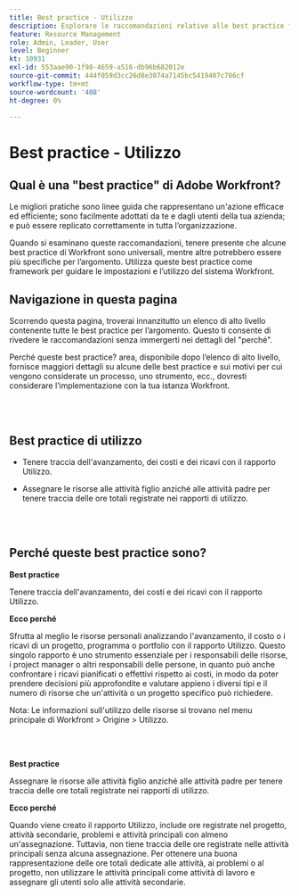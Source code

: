 ```yaml
---
title: Best practice - Utilizzo
description: Esplorare le raccomandazioni relative alle best practice fornite dagli esperti Adobe Workfront sull’impostazione, la gestione e l’utilizzo del rapporto Utilizzo.
feature: Resource Management
role: Admin, Leader, User
level: Beginner
kt: 10931
exl-id: 553aae90-1f98-4659-a516-db96b682012e
source-git-commit: 444f059d3cc26d8e3074a7145bc5419407c786cf
workflow-type: tm+mt
source-wordcount: '408'
ht-degree: 0%

---
```


# Best practice - Utilizzo

## Qual è una &quot;best practice&quot; di Adobe Workfront?

Le migliori pratiche sono linee guida che rappresentano un&#39;azione efficace ed efficiente; sono facilmente adottati da te e dagli utenti della tua azienda; e può essere replicato correttamente in tutta l’organizzazione.

Quando si esaminano queste raccomandazioni, tenere presente che alcune best practice di Workfront sono universali, mentre altre potrebbero essere più specifiche per l’argomento. Utilizza queste best practice come framework per guidare le impostazioni e l’utilizzo del sistema Workfront.

## Navigazione in questa pagina

Scorrendo questa pagina, troverai innanzitutto un elenco di alto livello contenente tutte le best practice per l’argomento. Questo ti consente di rivedere le raccomandazioni senza immergerti nei dettagli del &quot;perché&quot;.

Perché queste best practice? area, disponibile dopo l’elenco di alto livello, fornisce maggiori dettagli su alcune delle best practice e sui motivi per cui vengono considerate un processo, uno strumento, ecc., dovresti considerare l’implementazione con la tua istanza Workfront.

</br>
</br>

## Best practice di utilizzo

* Tenere traccia dell&#39;avanzamento, dei costi e dei ricavi con il rapporto Utilizzo.

* Assegnare le risorse alle attività figlio anziché alle attività padre per tenere traccia delle ore totali registrate nei rapporti di utilizzo.

</br>
</br>

## Perché queste best practice sono?

**Best practice**

Tenere traccia dell&#39;avanzamento, dei costi e dei ricavi con il rapporto Utilizzo.



**Ecco perché**

Sfrutta al meglio le risorse personali analizzando l&#39;avanzamento, il costo o i ricavi di un progetto, programma o portfolio con il rapporto Utilizzo. Questo singolo rapporto è uno strumento essenziale per i responsabili delle risorse, i project manager o altri responsabili delle persone, in quanto può anche confrontare i ricavi pianificati o effettivi rispetto ai costi, in modo da poter prendere decisioni più approfondite e valutare appieno i diversi tipi e il numero di risorse che un&#39;attività o un progetto specifico può richiedere.



Nota: Le informazioni sull&#39;utilizzo delle risorse si trovano nel menu principale di Workfront > Origine > Utilizzo.

</br>
</br>

**Best practice**

Assegnare le risorse alle attività figlio anziché alle attività padre per tenere traccia delle ore totali registrate nei rapporti di utilizzo.



**Ecco perché**

Quando viene creato il rapporto Utilizzo, include ore registrate nel progetto, attività secondarie, problemi e attività principali con almeno un&#39;assegnazione. Tuttavia, non tiene traccia delle ore registrate nelle attività principali senza alcuna assegnazione. Per ottenere una buona rappresentazione delle ore totali dedicate alle attività, ai problemi o al progetto, non utilizzare le attività principali come attività di lavoro e assegnare gli utenti solo alle attività secondarie.

